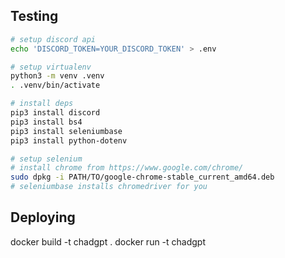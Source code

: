 ## Testing
```bash
# setup discord api
echo 'DISCORD_TOKEN=YOUR_DISCORD_TOKEN' > .env

# setup virtualenv
python3 -m venv .venv
. .venv/bin/activate

# install deps
pip3 install discord
pip3 install bs4
pip3 install seleniumbase
pip3 install python-dotenv

# setup selenium
# install chrome from https://www.google.com/chrome/
sudo dpkg -i PATH/TO/google-chrome-stable_current_amd64.deb
# seleniumbase installs chromedriver for you
```

## Deploying
docker build -t chadgpt .
docker run -t chadgpt
